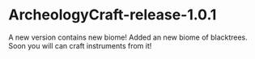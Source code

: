 # ArcheologyCraft-release-1.0.1
A new version contains new biome!
Added an new biome of blacktrees. Soon you will can craft instruments from it!
